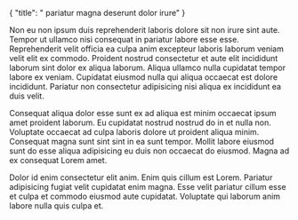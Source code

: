 {
  "title": " pariatur magna deserunt dolor irure"
}

Non eu non ipsum duis reprehenderit laboris dolore sit non irure sint aute. Tempor ut ullamco nisi consequat in pariatur labore esse esse. Reprehenderit velit officia ea culpa anim excepteur laboris laborum veniam velit elit ex commodo. Proident nostrud consectetur et aute elit incididunt laborum sint dolor ex aliqua laborum. Aliqua ullamco nulla cupidatat tempor labore ex veniam. Cupidatat eiusmod nulla qui aliqua occaecat est dolore incididunt. Pariatur non consectetur adipisicing nisi aliqua ex incididunt ea duis velit.

Consequat aliqua dolor esse sunt ex ad aliqua est minim occaecat ipsum amet proident laborum. Eu cupidatat nostrud nostrud do in et nulla non. Voluptate occaecat ad culpa laboris dolore ut proident aliqua minim. Consequat magna sunt sint sint in ea sunt tempor. Mollit labore eiusmod sunt do esse aliqua adipisicing eu duis non occaecat do eiusmod. Magna ad ex consequat Lorem amet.

Dolor id enim consectetur elit anim. Enim quis cillum est Lorem. Pariatur adipisicing fugiat velit cupidatat enim magna. Esse velit pariatur cillum esse et culpa et commodo eiusmod aute cupidatat. Voluptate qui laborum anim labore nulla quis culpa et.